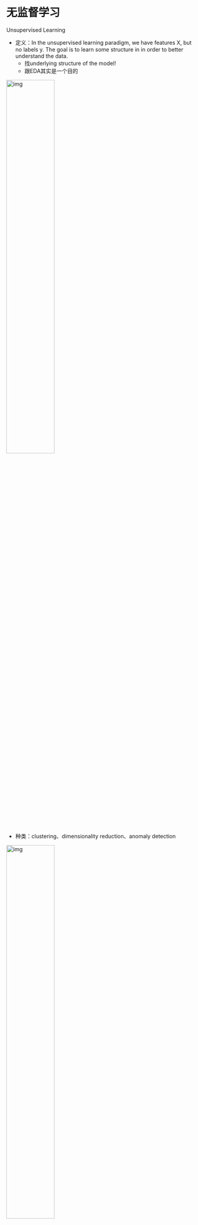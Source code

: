 # 无监督学习



Unsupervised Learning

- 定义：In the unsupervised learning paradigm, we have features X, but no labels  y. The goal is to learn some structure in  in order to better understand the data.
  - 找underlying  structure of the model! 
  - 跟EDA其实是一个目的

<img src="../images/(null)-20220726104826976.(null)" alt="img" style="width:50%;" />

- 种类：clustering、dimensionality reduction、anomaly detection

<img src="../images/(null)-20220726104826651.(null)" alt="img" style="width:50%;" />

- 通常需要domain expertise
  - Choosing number of clusters
  - Defining a distance metric
  - Understanding what constitutes an anomaly (怎么才算缺失！）
    - 比如： little probability points are actually are not anomalies because they're just in different modes of the data which are normal.
      - 比如机翼的fluctuate特别小的outlier可能是启动的时候都会有的现象

## Clustering

- 定义：Clustering is the problem of organizing data points into groups (clusters), such that data points within each cluster are similar to each other.

<img src="../images/(null)-20220726104826816.(null)" alt="img" style="width:50%;" />

### K-means Clustering

- The k-means algorithm groups data points into k clusters, based on the distance between each data point and it’s closest cluster center

#### 算法



<img src="../images/(null)-20220726104826742.(null)" alt="img" style="width:67%;" />

<img src="../images/(null)-20220726104826626.(null)" alt="img" style="width: 33%;" /><img src="../images/(null)-20220726104826947.(null)" alt="img" style="width:33%;" />

- 所有的features are weighted equally with l-2 norm
  - 这个地方可以加权！
- 找停止的条件：
  - Data-center not moving
  - **Loss Function**: Some of squared error of all data points to the cluster center, adding all those up, see when that stablilizes ( not decrease much further)

#### 缺点

- 聚类中心的个数K 需要事先给定，但在实际中这个 K 值的选定是非常难以估计的，很多时候，事先并不知道给定的数据集应该分成多少个类别才最合适

- 对噪声和离群点敏感；

- Kmeans需要人为地确定初始聚类中心，不同的初始聚类中心可能导致完全不同的聚类结果。

  K-means will produce different clusters (local optima) for different initializations of the cluster centers!  ⇒ it’s possible that k-means finds a poor clustering of the data (shown on right).

  - 原因：random-initializations ➕ non-convex!

<img src="../images/(null)-20220726104826996.(null)" alt="img" style="width: 33%;" />

- 解决方案：
  - Run k-means with multiple (random) initializations of clusters centers. Take the clustering with the lowest loss.、
  - Use k-means++ algorithm, which “spreads out” initial cluster centers over the feature space.
    - 根据数据的分布来的

#### 选择k的方法

- One option is to rely on domain knowledge: are there known clusters in the domain that you wish to discover?

- If not, a common approach is to plot the **loss function of k-means** over increasing , and choose to be the point where the loss looks reasonable.

- 

  - $$\operatorname{loss}=\sum_{i=1}^{m}\left\|\mu^{\left(y^{(i)}\right)}-x^{(i)}\right\|_{2}$$

    <img src="../images/(null)-20220726104827014.(null)" alt="img" style="width:33%;" />

    - 选3

### *DBSCAN*

DBSCAN(Density-Based Spatial Clustering of Applications with Noise)是一基于密度的聚类算法, DBSCAN将笶定义为密度相连的点的最大集合，能够把具有足够高密度的区域划分为簇，并可 在噪声的空间数据库中发现任意形状的聚类。







## Dimensionality Reduction

- Motive：
  - 解释侧原因 ：we want a low-dimensional representation of the data which captures as much information as possible.
  - 模型侧原因

<img src="../images/(null)-20220726104827265.(null)" alt="img" style="width:50%;" />

- 有些需要非multi-collinearity！

- lower the variance by getting rid of unnecessary features.

  - Adding more features考虑bias and variance of the model parameters的时候：

    会increase model complexity

    - 如果重新sample data训练模型的话 vary a lot in that case, you have a high variance model.！

### PCA

在统计学中，主成分分析（PCA）是一种简化数据集的技术。它是一个线性变换。这个变换把数据变换到一个新的坐标系统中，使得任何数据投影的第一大方差在第一个坐标(称为第一主成分)上，第二大方差在第二个坐标(第二主成分)上，依次类推。主成分分析经常用减少数据集的维数，同时保持数据集的对方差贡献最大的特征。这是通过保留低阶主成分，忽略高阶主成分做到的。这样低阶成分往往能够保留住数据的最重要方面。但是，这也不是一定的，要视具体应用而定。

主成分分析的原理是设法将原来变量重新组合成一组新的相互无关的几个综合变量，同时根据实际需要从中可以取出几个较少的综合变量尽可能多地反映原来变量的信息的统计方法叫做主成分分析或称主分量分析，也是数学上处理降维的一种方法。主成分分析是设法将原来众多具有一定相关性（比如P个指标），重新组合成一组新的互相无关的综合指标来代替原来的指标。通常数学上的处理就是将原来P个指标作线性组合，作为新的综合指标。最经典的做法就是用F1（选取的第一个线性组合，即第一个综合指标）的方差来表达，即Va（rF1）越大，表示F1包含的信息越多。因此在所有的线性组合中选取的F1应该是方差最大的，故称F1为第一主成分。如果第一主成分不足以代表原来P个指标的信息，再考虑选取F2即选第二个线性组合，为了有效地反映原来信息，F1已有的信息就不需要再出现再F2中，用数学语言表达就是要求Cov（F1,F2）=0，则称F2为第二主成分，依此类推可以构造出第三、第四，……，第P个主成分。

- PCA为什么要中心化？

  - 因为要算协方差。

  - 单纯的线性变换只是产生了倍数缩放，无法消除量纲对协方差的影响，而协方差是为了让投影后方差最大。

Principal component analysis (PCA) **projects data to a lower-dimensional linear subspace**, in a way that preserves the axes of **highest variance** in the data.

- 也就是会找到 best possible lower-dimentional sub-space来project data！

<img src="../images/(null)-20220726104827271.(null)" alt="img" style="width:50%;" />

- 这个图上 我们依然可以see the cluster distinguished from each other!

- 比如如果是这样的一个平面，那么data的variance就会非常小因为都缩在一团了

<img src="../images/(null)-20220726104827238.(null)" alt="img" style="width:50%;" />

- *Idea: use the first two principal components (instead of the 31 original features) to predict diagnosis. This will result in a simpler, low variance model.*

算法

<img src="../images/(null)-20220726104827284.(null)" alt="img" style="width:50%;" />



- 用之前要注意：standardize features to have zero mean and unit variance!
  - 否则 features with high variance will dominate the principal component directions

<img src="../images/(null)-20220726104827656.(null)" alt="img" style="width:50%;" />

- 这里的number就是PCA对应的系数

### **t-SNE**

将不相似的数据点放置在较低维度区域时，**数据点相距较远**。但是为了在低维、非线性曲面的流型上表示高维数据，我们同时需要把相似的数据点放在一起展示，这就是线性方法的劣势。

T-SNE的核心想法是先把数据点散乱分布到低维上，让相同label的点互相吸引，不同的点相互排斥，从而实现在低维的聚拢和分类